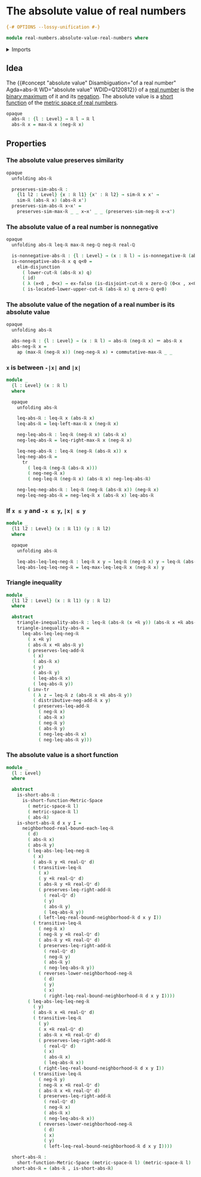 # The absolute value of real numbers

```agda
{-# OPTIONS --lossy-unification #-}

module real-numbers.absolute-value-real-numbers where
```

<details><summary>Imports</summary>

```agda
open import elementary-number-theory.positive-rational-numbers
open import elementary-number-theory.rational-numbers

open import foundation.action-on-identifications-functions
open import foundation.dependent-pair-types
open import foundation.disjunction
open import foundation.empty-types
open import foundation.function-types
open import foundation.identity-types
open import foundation.logical-equivalences
open import foundation.transport-along-identifications
open import foundation.universe-levels

open import metric-spaces.short-functions-metric-spaces

open import real-numbers.addition-real-numbers
open import real-numbers.binary-maximum-real-numbers
open import real-numbers.dedekind-real-numbers
open import real-numbers.inequality-real-numbers
open import real-numbers.metric-space-of-real-numbers
open import real-numbers.negation-real-numbers
open import real-numbers.nonnegative-real-numbers
open import real-numbers.rational-real-numbers
open import real-numbers.similarity-real-numbers
```

</details>

## Idea

The
{{#concept "absolute value" Disambiguation="of a real number" Agda=abs-ℝ WD="absolute value" WDID=Q120812}}
of a [real number](real-numbers.dedekind-real-numbers.md) is the
[binary maximum](real-numbers.binary-maximum-real-numbers.md) of it and its
[negation](real-numbers.negation-real-numbers.md). The absolute value is a
[short function](metric-spaces.short-functions-metric-spaces.md) of the
[metric space of real numbers](real-numbers.metric-space-of-real-numbers.md).

```agda
opaque
  abs-ℝ : {l : Level} → ℝ l → ℝ l
  abs-ℝ x = max-ℝ x (neg-ℝ x)
```

## Properties

### The absolute value preserves similarity

```agda
opaque
  unfolding abs-ℝ

  preserves-sim-abs-ℝ :
    {l1 l2 : Level} {x : ℝ l1} {x' : ℝ l2} → sim-ℝ x x' →
    sim-ℝ (abs-ℝ x) (abs-ℝ x')
  preserves-sim-abs-ℝ x~x' =
    preserves-sim-max-ℝ _ _ x~x' _ _ (preserves-sim-neg-ℝ x~x')
```

### The absolute value of a real number is nonnegative

```agda
opaque
  unfolding abs-ℝ leq-ℝ max-ℝ neg-ℚ neg-ℝ real-ℚ

  is-nonnegative-abs-ℝ : {l : Level} → (x : ℝ l) → is-nonnegative-ℝ (abs-ℝ x)
  is-nonnegative-abs-ℝ x q q<0 =
    elim-disjunction
      ( lower-cut-ℝ (abs-ℝ x) q)
      ( id)
      ( λ (x<0 , 0<x) → ex-falso (is-disjoint-cut-ℝ x zero-ℚ (0<x , x<0)))
      ( is-located-lower-upper-cut-ℝ (abs-ℝ x) q zero-ℚ q<0)
```

### The absolute value of the negation of a real number is its absolute value

```agda
opaque
  unfolding abs-ℝ

  abs-neg-ℝ : {l : Level} → (x : ℝ l) → abs-ℝ (neg-ℝ x) ＝ abs-ℝ x
  abs-neg-ℝ x =
    ap (max-ℝ (neg-ℝ x)) (neg-neg-ℝ x) ∙ commutative-max-ℝ _ _
```

### `x` is between `-|x|` and `|x|`

```agda
module _
  {l : Level} (x : ℝ l)
  where

  opaque
    unfolding abs-ℝ

    leq-abs-ℝ : leq-ℝ x (abs-ℝ x)
    leq-abs-ℝ = leq-left-max-ℝ x (neg-ℝ x)

    neg-leq-abs-ℝ : leq-ℝ (neg-ℝ x) (abs-ℝ x)
    neg-leq-abs-ℝ = leq-right-max-ℝ x (neg-ℝ x)

    leq-neg-abs-ℝ : leq-ℝ (neg-ℝ (abs-ℝ x)) x
    leq-neg-abs-ℝ =
      tr
        ( leq-ℝ (neg-ℝ (abs-ℝ x)))
        ( neg-neg-ℝ x)
        ( neg-leq-ℝ (neg-ℝ x) (abs-ℝ x) neg-leq-abs-ℝ)

    neg-leq-neg-abs-ℝ : leq-ℝ (neg-ℝ (abs-ℝ x)) (neg-ℝ x)
    neg-leq-neg-abs-ℝ = neg-leq-ℝ x (abs-ℝ x) leq-abs-ℝ
```

### If `x ≤ y` and `-x ≤ y`, `|x| ≤ y`

```agda
module _
  {l1 l2 : Level} (x : ℝ l1) (y : ℝ l2)
  where

  opaque
    unfolding abs-ℝ

    leq-abs-leq-leq-neg-ℝ : leq-ℝ x y → leq-ℝ (neg-ℝ x) y → leq-ℝ (abs-ℝ x) y
    leq-abs-leq-leq-neg-ℝ = leq-max-leq-leq-ℝ x (neg-ℝ x) y
```

### Triangle inequality

```agda
module _
  {l1 l2 : Level} (x : ℝ l1) (y : ℝ l2)
  where

  abstract
    triangle-inequality-abs-ℝ : leq-ℝ (abs-ℝ (x +ℝ y)) (abs-ℝ x +ℝ abs-ℝ y)
    triangle-inequality-abs-ℝ =
      leq-abs-leq-leq-neg-ℝ
        ( x +ℝ y)
        ( abs-ℝ x +ℝ abs-ℝ y)
        ( preserves-leq-add-ℝ
          ( x)
          ( abs-ℝ x)
          ( y)
          ( abs-ℝ y)
          ( leq-abs-ℝ x)
          ( leq-abs-ℝ y))
        ( inv-tr
          ( λ z → leq-ℝ z (abs-ℝ x +ℝ abs-ℝ y))
          ( distributive-neg-add-ℝ x y)
          ( preserves-leq-add-ℝ
            ( neg-ℝ x)
            ( abs-ℝ x)
            ( neg-ℝ y)
            ( abs-ℝ y)
            ( neg-leq-abs-ℝ x)
            ( neg-leq-abs-ℝ y)))
```

### The absolute value is a short function

```agda
module _
  {l : Level}
  where

  abstract
    is-short-abs-ℝ :
      is-short-function-Metric-Space
        ( metric-space-ℝ l)
        ( metric-space-ℝ l)
        ( abs-ℝ)
    is-short-abs-ℝ d x y I =
      neighborhood-real-bound-each-leq-ℝ
        ( d)
        ( abs-ℝ x)
        ( abs-ℝ y)
        ( leq-abs-leq-leq-neg-ℝ
          ( x)
          ( abs-ℝ y +ℝ real-ℚ⁺ d)
          ( transitive-leq-ℝ
            ( x)
            ( y +ℝ real-ℚ⁺ d)
            ( abs-ℝ y +ℝ real-ℚ⁺ d)
            ( preserves-leq-right-add-ℝ
              ( real-ℚ⁺ d)
              ( y)
              ( abs-ℝ y)
              ( leq-abs-ℝ y))
            ( left-leq-real-bound-neighborhood-ℝ d x y I))
          ( transitive-leq-ℝ
            ( neg-ℝ x)
            ( neg-ℝ y +ℝ real-ℚ⁺ d)
            ( abs-ℝ y +ℝ real-ℚ⁺ d)
            ( preserves-leq-right-add-ℝ
              ( real-ℚ⁺ d)
              ( neg-ℝ y)
              ( abs-ℝ y)
              ( neg-leq-abs-ℝ y))
            ( reverses-lower-neighborhood-neg-ℝ
              ( d)
              ( y)
              ( x)
              ( right-leq-real-bound-neighborhood-ℝ d x y I))))
        ( leq-abs-leq-leq-neg-ℝ
          ( y)
          ( abs-ℝ x +ℝ real-ℚ⁺ d)
          ( transitive-leq-ℝ
            ( y)
            ( x +ℝ real-ℚ⁺ d)
            ( abs-ℝ x +ℝ real-ℚ⁺ d)
            ( preserves-leq-right-add-ℝ
              ( real-ℚ⁺ d)
              ( x)
              ( abs-ℝ x)
              ( leq-abs-ℝ x))
            ( right-leq-real-bound-neighborhood-ℝ d x y I))
          ( transitive-leq-ℝ
            ( neg-ℝ y)
            ( neg-ℝ x +ℝ real-ℚ⁺ d)
            ( abs-ℝ x +ℝ real-ℚ⁺ d)
            ( preserves-leq-right-add-ℝ
              ( real-ℚ⁺ d)
              ( neg-ℝ x)
              ( abs-ℝ x)
              ( neg-leq-abs-ℝ x))
            ( reverses-lower-neighborhood-neg-ℝ
              ( d)
              ( x)
              ( y)
              ( left-leq-real-bound-neighborhood-ℝ d x y I))))

  short-abs-ℝ :
    short-function-Metric-Space (metric-space-ℝ l) (metric-space-ℝ l)
  short-abs-ℝ = (abs-ℝ , is-short-abs-ℝ)
```
